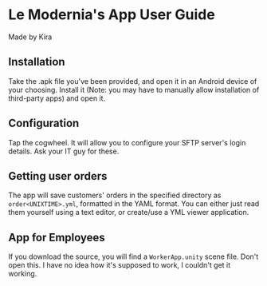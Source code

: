 # Le Modernia's App User Guide
Made by Kira
## Installation
Take the .apk file you've been provided, and open it in an Android device of your choosing. Install it (Note: you may have to manually allow installation of third-party apps) and open it.
## Configuration
Tap the cogwheel. It will allow you to configure your SFTP server's login details. Ask your IT guy for these.
## Getting user orders
The app will save customers' orders in the specified directory as `order<UNIXTIME>.yml`, formatted in the YAML format. You can either just read them yourself using a text editor, or create/use a YML viewer application.
## App for Employees
If you download the source, you will find a `WorkerApp.unity` scene file. Don't open this. I have no idea how it's supposed to work, I couldn't get it working.